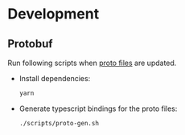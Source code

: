 # Development

## Protobuf

Run following scripts when [proto files](./proto/) are updated.

* Install dependencies:

  ```bash
  yarn
  ```

* Generate typescript bindings for the proto files:

  ```bash
  ./scripts/proto-gen.sh
  ```

